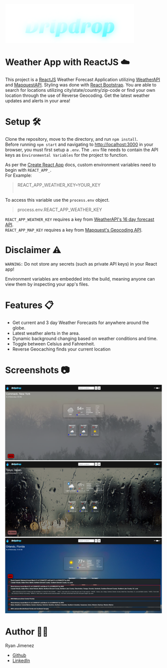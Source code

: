 <img src="https://github.com/Jimenez0106/weather-app/blob/master/src/images/README/Dripdrop.png" alt="App Logo"/>

# Weather App with ReactJS :cloud:

This project is a [ReactJS](https://reactjs.org/) Weather Forecast Application utilizing [WeatherAPI](https://www.weatherapi.com/) and [MapquestAPI](https://developer.mapquest.com/). Styling was done with [React Bootstrap](https://react-bootstrap.github.io/). You are able to search for locations utilizing city/state/country/zip-code or find your own location through the use of Reverse Geocoding. Get the latest weather updates and alerts in your area!

# Setup :hammer_and_wrench:

Clone the repository, move to the directory, and run `npm install`.<br />
Before running `npm start` and navigating to [http://localhost:3000](http://localhost:3000) in your browser, you must first setup a `.env`. The `.env` file needs to contain the API keys as `Environmental Variables` for the project to function.

As per the [Create React App](https://create-react-app.dev/docs/adding-custom-environment-variables/) docs, custom environment variables need to begin with `REACT_APP_`.<br />
For Example:

> REACT_APP_WEATHER_KEY=YOUR_KEY <br /> <br />

To access this variable use the `process.env` object.<br />

> process.env.REACT_APP_WEATHER_KEY

`REACT_APP_WEATHER_KEY` requires a key from [WeatherAPI's 16 day forecast API](https://openweathermap.org/forecast16).<br />
`REACT_APP_MAP_KEY` requires a key from [Mapquest's Geocoding API](https://developer.mapquest.com/documentation/geocoding-api/).

# Disclaimer :warning:

`WARNING:` Do not store any secrets (such as private API keys) in your React app!

Environment variables are embedded into the build, meaning anyone can view them by inspecting your app's files.

# Features :clipboard:

- Get current and 3 day Weather Forecasts for anywhere around the globe.
- Latest weather alerts in the area.
- Dynamic background changing based on weather conditions and time.
- Toggle between Celsius and Fahrenheit.
- Reverse Geocaching finds your current location

# Screenshots :camera:

<img src="https://github.com/Jimenez0106/weather-app/blob/master/src/images/README/Screenshot_1.png?raw=true" alt="Screenshot 1">
<img src="https://github.com/Jimenez0106/weather-app/blob/master/src/images/README/Screenshot_2.png?raw=true" alt="Screenshot 2">
<img src="https://github.com/Jimenez0106/weather-app/blob/master/src/images/README/Screenshot_3.png?raw=true" alt="Screenshot 3">

# Author :raising_hand_man:
Ryan Jimenez
- [Github](https://github.com/Jimenez0106) 
- [LinkedIn](https://www.linkedin.com/in/ryan-l-jimenez/)
